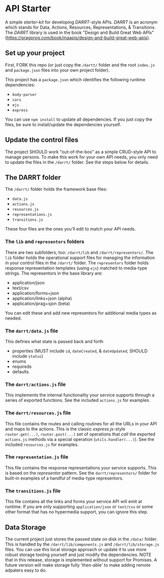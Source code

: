 # API Starter

A simple _starter-kit_ for developing *DARRT*-style APIs. *DARRT* is an acronym which stands for Data, Actions, Resources, Representations, & Transitions. The *DARRT* library is used in the book "Design and Build Great Web APIs" (https://pragprog.com/book/maapis/design-and-build-great-web-apis).

## Set up your project
First, FORK this repo (or just copy the `/dartt/` folder and the root `index.js` and `package.json` files into your own project folder).

This project has a `package.json` which identifies the following runtime dependencies:
 *   `body-parser`
 *   `cors`
 *   `ejs`
 *   `express`

You can use `npm install` to update all dependencies. If you just copy the files, be sure to install/update the dependencies yourself.

## Update the control files
The project SHOULD work "out-of-the-box" as a simple CRUD-style API to manage persons.  To make this work for your own API needs, you only need to update the files in the `/darrt/` folder. See the steps below for details.

## The DARRT folder
The `/darrt/` folder holds the framework base files:
 * `data.js`
 * `actions.js`
 * `resources.js`
 * `representations.js`
 * `transitions.js`

These four files are the ones you'll edit to match your API needs.

### The `lib` and `representors` folders
There are two subfolders, too: `/darrt/lib` and `/darrt/representors/`. The `lib` folder holds the operational support files for managing the information in your control files in the `/darrt/` folder. The `representors` folder holds response representation templates (using `ejs`) matched to media-type strings. The representors in the base library are:
 * application/json
 * text/csv
 * application/forms+json
 * application/links+json (alpha)
 * application/prag+sjon (beta)
 
You can edit these and add new representors for additional media types as needed.

### The `darrt/data.js` file
This defines what state is passed back and forth
 * properties (MUST include `id`, `dateCreated`, & `dateUpdated`; SHOULD include `status`)
 * enums
 * requireds
 * defaults

### The `darrt/actions.js` file
This implements the internal functionality your service supports through a series of exported functions. See the included `actions.js` for examples.
 
### The `darrt/resources.js` file
This file contains the routes and calling routines for all the URLs in your API and maps to the actions. This is the classic *express.js*-style `router.get(...)`, `router.post(...)` set of operations that _call_ the exported `actions.js` methods via a special operation (`utils.handler(...)`). See the included `resources.js` for examples.

### The `representation.js` file
This file contains the response representations your service supports. This is based on the _representor_ pattern. See the `darrt/representors/` folder for built-in examples of a handful of media-type representors.

### The `transitions.js` file
This file contains all the links and forms your service API will emit at runtime.  If you are only supporting `application/json` or `text/csv` or some other format that has no hypermedia support, you can ignore this step.

## Data Storage
The current project just stores the passed state on disk in the `/data/` folder. This is handled by the `/darrt/lib/components.js` and `/darrt/lib/storage.js` files. You can use this local storage approach or update it to use more robust storage tooling yourself and just modify the dependencies. NOTE that in this release, storage is implemented without support for Promises. A future version will make storage fully 'then-able' to make adding remote adpaters easy to do.

